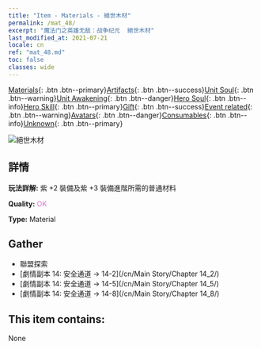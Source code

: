 ```yaml
---
title: "Item - Materials - 絕世木材"
permalink: /mat_48/
excerpt: "魔法门之英雄无敌：战争纪元  絕世木材"
last_modified_at: 2021-07-21
locale: cn
ref: "mat_48.md"
toc: false
classes: wide
---
```

 [Materials](/ItemsCN/){: .btn .btn--primary}[Artifacts](/ItemsCN/Artifacts/){: .btn .btn--success}[Unit Soul](/ItemsCN/UnitSoul/){: .btn .btn--warning}[Unit Awakening](/ItemsCN/UnitAwakening/){: .btn .btn--danger}[Hero Soul](/ItemsCN/HeroSoul/){: .btn .btn--info}[Hero Skill](/ItemsCN/HeroSkill/){: .btn .btn--primary}[Gift](/ItemsCN/Gift/){: .btn .btn--success}[Event related](/ItemsCN/Events/){: .btn .btn--warning}[Avatars](/ItemsCN/Avatars/){: .btn .btn--danger}[Consumables](/ItemsCN/Consumables/){: .btn .btn--info}[Unknown](/ItemsCN/Unknown/){: .btn .btn--primary}

 ![絕世木材](/images/t/i_cailiao_mucai2.png)

## 詳情
 **玩法詳解:** 紫 +2 裝備及紫 +3 裝備進階所需的普通材料

 **Quality:** <span style="color: #DA70D6">OK</span>

 **Type:** Material

## Gather

*    聯盟探索 
*    [劇情副本 14: 安全通道 -> 14-2](/cn/Main Story/Chapter 14_2/) 
*    [劇情副本 14: 安全通道 -> 14-5](/cn/Main Story/Chapter 14_5/) 
*    [劇情副本 14: 安全通道 -> 14-8](/cn/Main Story/Chapter 14_8/) 

## This item contains:

  None

